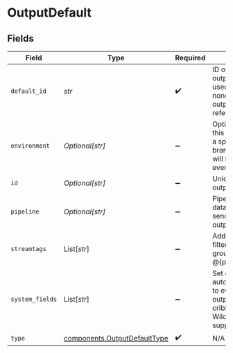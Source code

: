 # OutputDefault


## Fields

| Field                                                                                                      | Type                                                                                                       | Required                                                                                                   | Description                                                                                                |
| ---------------------------------------------------------------------------------------------------------- | ---------------------------------------------------------------------------------------------------------- | ---------------------------------------------------------------------------------------------------------- | ---------------------------------------------------------------------------------------------------------- |
| `default_id`                                                                                               | *str*                                                                                                      | :heavy_check_mark:                                                                                         | ID of the default output. This will be used whenever a nonexistent/deleted output is referenced.           |
| `environment`                                                                                              | *Optional[str]*                                                                                            | :heavy_minus_sign:                                                                                         | Optionally, enable this config only on a specified Git branch. If empty, will be enabled everywhere.       |
| `id`                                                                                                       | *Optional[str]*                                                                                            | :heavy_minus_sign:                                                                                         | Unique ID for this output                                                                                  |
| `pipeline`                                                                                                 | *Optional[str]*                                                                                            | :heavy_minus_sign:                                                                                         | Pipeline to process data before sending out to this output.                                                |
| `streamtags`                                                                                               | List[*str*]                                                                                                | :heavy_minus_sign:                                                                                         | Add tags for filtering and grouping in @{product}.                                                         |
| `system_fields`                                                                                            | List[*str*]                                                                                                | :heavy_minus_sign:                                                                                         | Set of fields to automatically add to events using this output. E.g.: cribl_pipe, c*. Wildcards supported. |
| `type`                                                                                                     | [components.OutputDefaultType](../../models/shared/outputdefaulttype.md)                                   | :heavy_check_mark:                                                                                         | N/A                                                                                                        |